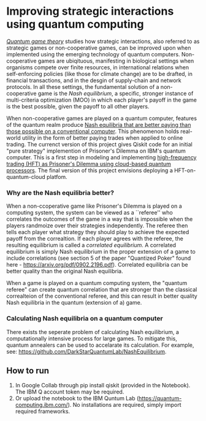 # Improving strategic interactions using quantum computing

[*Quantum game theory*](https://link.springer.com/article/10.1007/s11128-018-2082-8) studies how strategic interactions, also referred to as strategic games or non-cooperative games, can be improved upon when implemented using the emerging technology of quantum computers. Non-cooperative games are ubiqituous, manifesting in biological settings when organisms compete over finite resources, in international relations when self-enforcing policies (like those for climate change) are to be drafted, in financial transactions, and in the desgin of supply-chain and network protocols. In all these settings, the fundamental solution of a non-cooperative game is the *Nash equilibrium*, a specific, stronger instance of multi-criteria optimization (MOO) in which each player's payoff in the game is the best possible, given the payoff to all other players. 

When non-cooperative games are played on a quantum computer, features of the quantum realm produce [Nash equilibria that are better paying than those possible on a conventional computer](https://doi.org/10.1103/PhysRevLett.83.3077). This phenomenon holds real-world utility in the form of better paying trades when applied to online trading. The currenct version of this project gives Qiskit code for an initial "pure strategy" implemention of Prisoner's Dilemma on IBM's quantum computer. This is a first step in modeling and implementing [high-frequency trading (HFT) as Prisoner's Dilemma using cloud-based quantum processors](https://www.frontiersin.org/articles/10.3389/frai.2021.769392/full). The final version of this project envisions deploying a HFT-on-quantum-cloud platfom. 

### Why are the Nash equilibria better? 
When a non-ccoperative game like Prisoner's Dilemma is played on a computing system, the system can be viewed as a ``referee'' who correlates the outcomes of the game in a way that is impossible when the players randmoize over their strategies independently. The referee then tells each player what strategy they should play to achieve the expected payoff from the correaltion. If each player agrees with the referee, the resulting equilibrium is called a *correlated equilibrium*. A correlated equilibrium is simply Nash equilibrium in the proper extension of a game to include correlations (see section 5 of the paper "Quantized Poker" found here - https://arxiv.org/pdf/0902.2196.pdf). Correlated equilibria can be better quality than the original Nash equilibria. 

When a game is played on a quantum computing system, the "quantum referee" can create quantum correlation that are stronger than the classical correalteion of the conventional referee, and this can result in better quality Nash equilibria in the quantum (extension of a) game. 

### Calculating Nash equilibria on a quantum computer
There exists the seperate problem of calculating Nash equilibrium, a computationally intensive process for large games. To mitigate this, quantum annealers can be used to accelarate its calculation. For example, see: https://github.com/DarkStarQuantumLab/NashEquilibrium. 

## How to run

1. In Google Collab through pip install qiskit (provided in the Notebook). The IBM Q account token may be required. 
2. Or upload the notebook to the IBM Quntum Lab (https://quantum-computing.ibm.com/). No installations are required, simply import required frameworks.
